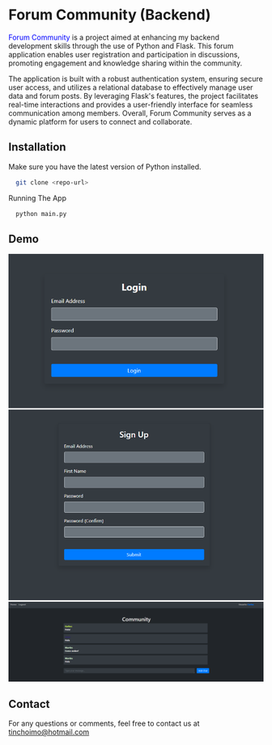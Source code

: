 # Forum Community (Backend)

<span style="color: blue;">Forum Community</span> is a project aimed at enhancing my backend development skills through the use of Python and Flask. This forum application enables user registration and participation in discussions, promoting engagement and knowledge sharing within the community.

The application is built with a robust authentication system, ensuring secure user access, and utilizes a relational database to effectively manage user data and forum posts. By leveraging Flask's features, the project facilitates real-time interactions and provides a user-friendly interface for seamless communication among members. Overall, Forum Community serves as a dynamic platform for users to connect and collaborate.


## Installation

Make sure you have the latest version of Python installed.

```bash
  git clone <repo-url>
```

Running The App
```bash
  python main.py
```


## Demo

<img src="https://github.com/MartinImoberdorf/ForumCommunity/blob/main/Pictures/Login.PNG" alt="Login" width="1000" />
<img src="https://github.com/MartinImoberdorf/ForumCommunity/blob/main/Pictures/SignUp.PNG" alt="SignUp" width="1000" />
<img src="https://github.com/MartinImoberdorf/ForumCommunity/blob/main/Pictures/Home.PNG" alt="Home" width="1000" />

## Contact
For any questions or comments, feel free to contact us at tinchoimo@hotmail.com
